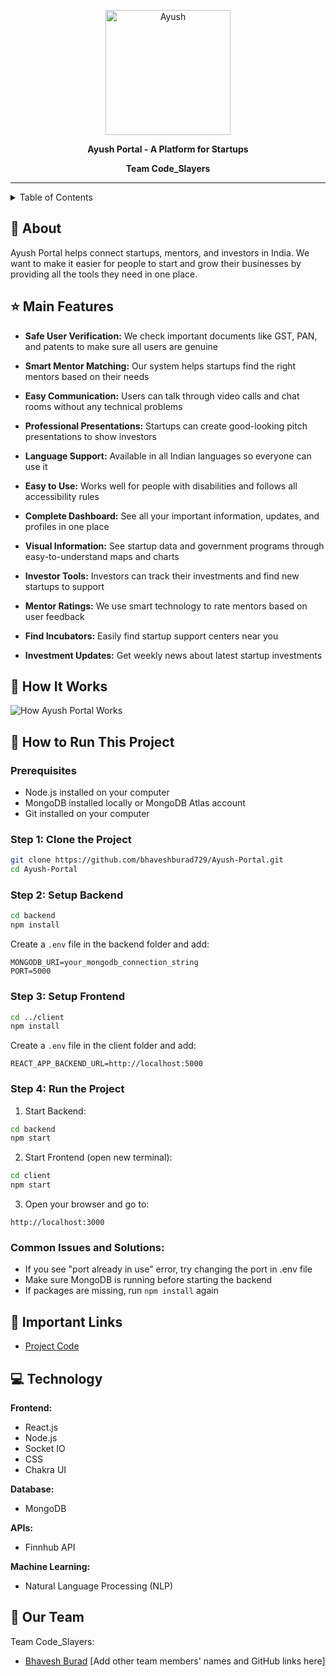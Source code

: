 <p align="center">
  <img src="https://github.com/psankhe28/pre-sih/assets/84843461/a1fb57e6-91cc-4d2e-ac52-837ae1de9487" alt="Ayush" width="200">
</p>
<p align="center">
  <b>Ayush Portal - A Platform for Startups</b>
</p>
<p align="center">
  <b>Team Code_Slayers</b>
</p>
<hr>

<details>
<summary>Table of Contents</summary>

- [About the Project](#about)
- [Main Features](#features)
- [How It Works](#how-it-works)
- [How to Run This Project](#how-to-run-this-project)
- [Technology Used](#technology)
- [Important Links](#important-links)
- [Our Team](#team)

</details>

## 📱 About

Ayush Portal helps connect startups, mentors, and investors in India. We want to make it easier for people to start and grow their businesses by providing all the tools they need in one place.

## ⭐ Main Features

- **Safe User Verification:** We check important documents like GST, PAN, and patents to make sure all users are genuine

- **Smart Mentor Matching:** Our system helps startups find the right mentors based on their needs

- **Easy Communication:** Users can talk through video calls and chat rooms without any technical problems

- **Professional Presentations:** Startups can create good-looking pitch presentations to show investors

- **Language Support:** Available in all Indian languages so everyone can use it

- **Easy to Use:** Works well for people with disabilities and follows all accessibility rules

- **Complete Dashboard:** See all your important information, updates, and profiles in one place

- **Visual Information:** See startup data and government programs through easy-to-understand maps and charts

- **Investor Tools:** Investors can track their investments and find new startups to support

- **Mentor Ratings:** We use smart technology to rate mentors based on user feedback

- **Find Incubators:** Easily find startup support centers near you

- **Investment Updates:** Get weekly news about latest startup investments

## 🔄 How It Works
![How Ayush Portal Works](https://github.com/psankhe28/pre-sih/assets/82211574/27fd3808-e118-4462-98a3-5b233dc79c2d)

## 🚀 How to Run This Project

### Prerequisites
- Node.js installed on your computer
- MongoDB installed locally or MongoDB Atlas account
- Git installed on your computer

### Step 1: Clone the Project
```bash
git clone https://github.com/bhaveshburad729/Ayush-Portal.git
cd Ayush-Portal
```

### Step 2: Setup Backend
```bash
cd backend
npm install
```
Create a `.env` file in the backend folder and add:
```
MONGODB_URI=your_mongodb_connection_string
PORT=5000
```

### Step 3: Setup Frontend
```bash
cd ../client
npm install
```
Create a `.env` file in the client folder and add:
```
REACT_APP_BACKEND_URL=http://localhost:5000
```

### Step 4: Run the Project
1. Start Backend:
```bash
cd backend
npm start
```

2. Start Frontend (open new terminal):
```bash
cd client
npm start
```

3. Open your browser and go to:
```
http://localhost:3000
```

### Common Issues and Solutions:
- If you see "port already in use" error, try changing the port in .env file
- Make sure MongoDB is running before starting the backend
- If packages are missing, run `npm install` again

## 🔗 Important Links

- [Project Code](https://github.com/bhaveshburad729/Ayush-Portal)

## 💻 Technology

**Frontend:**
- React.js
- Node.js
- Socket IO
- CSS
- Chakra UI

**Database:**
- MongoDB

**APIs:**
- Finnhub API

**Machine Learning:**
- Natural Language Processing (NLP)

## 👥 Our Team

Team Code_Slayers:
- [Bhavesh Burad](https://github.com/bhaveshburad729)
[Add other team members' names and GitHub links here]
